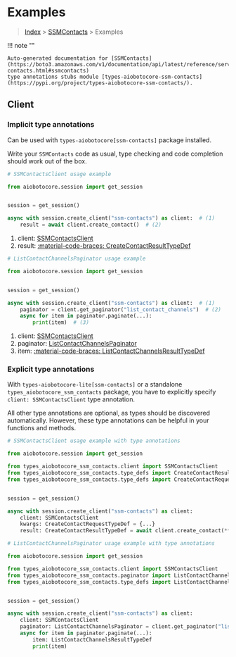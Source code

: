 # Examples

> [Index](../README.md) > [SSMContacts](./README.md) > Examples

!!! note ""

    Auto-generated documentation for [SSMContacts](https://boto3.amazonaws.com/v1/documentation/api/latest/reference/services/ssm-contacts.html#ssmcontacts)
    type annotations stubs module [types-aiobotocore-ssm-contacts](https://pypi.org/project/types-aiobotocore-ssm-contacts/).

## Client

### Implicit type annotations

Can be used with `types-aiobotocore[ssm-contacts]` package installed.

Write your `SSMContacts` code as usual,
type checking and code completion should work out of the box.



```python
# SSMContactsClient usage example

from aiobotocore.session import get_session


session = get_session()

async with session.create_client("ssm-contacts") as client:  # (1)
    result = await client.create_contact()  # (2)
```

1. client: [SSMContactsClient](./client.md)
2. result: [:material-code-braces: CreateContactResultTypeDef](./type_defs.md#createcontactresulttypedef) 



```python
# ListContactChannelsPaginator usage example

from aiobotocore.session import get_session


session = get_session()

async with session.create_client("ssm-contacts") as client:  # (1)
    paginator = client.get_paginator("list_contact_channels")  # (2)
    async for item in paginator.paginate(...):
        print(item)  # (3)
```

1. client: [SSMContactsClient](./client.md)
2. paginator: [ListContactChannelsPaginator](./paginators.md#listcontactchannelspaginator)
3. item: [:material-code-braces: ListContactChannelsResultTypeDef](./type_defs.md#listcontactchannelsresulttypedef) 




### Explicit type annotations

With `types-aiobotocore-lite[ssm-contacts]`
or a standalone `types_aiobotocore_ssm_contacts` package, you have to explicitly specify
`client: SSMContactsClient` type annotation.

All other type annotations are optional, as types should be discovered automatically.
However, these type annotations can be helpful in your functions and methods.


```python
# SSMContactsClient usage example with type annotations

from aiobotocore.session import get_session

from types_aiobotocore_ssm_contacts.client import SSMContactsClient
from types_aiobotocore_ssm_contacts.type_defs import CreateContactResultTypeDef
from types_aiobotocore_ssm_contacts.type_defs import CreateContactRequestTypeDef


session = get_session()

async with session.create_client("ssm-contacts") as client:
    client: SSMContactsClient
    kwargs: CreateContactRequestTypeDef = {...}
    result: CreateContactResultTypeDef = await client.create_contact(**kwargs)
```



```python
# ListContactChannelsPaginator usage example with type annotations

from aiobotocore.session import get_session

from types_aiobotocore_ssm_contacts.client import SSMContactsClient
from types_aiobotocore_ssm_contacts.paginator import ListContactChannelsPaginator
from types_aiobotocore_ssm_contacts.type_defs import ListContactChannelsResultTypeDef


session = get_session()

async with session.create_client("ssm-contacts") as client:
    client: SSMContactsClient
    paginator: ListContactChannelsPaginator = client.get_paginator("list_contact_channels")
    async for item in paginator.paginate(...):
        item: ListContactChannelsResultTypeDef
        print(item)
```


